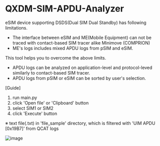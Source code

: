# QXDM-SIM-APDU-Analyzer

eSIM device supporting DSDS(Dual SIM Dual Standby) has following limitations.
 - The interface between eSIM and ME(Mobile Equipment) can not be traced with contact-based SIM tracer alike Minimove (COMPRION) 
 - ME's logs includes mixed APDU logs from pSIM and eSIM.

This tool helps you to overcome the above limits.
 - APDU logs can be analyzed on application-level and protocol-leved similarly to contact-based SIM tracer.
 - APDU logs from pSIM or eSIM can be sorted by user's selection.


[Guide]
1) run main.py
2) click 'Open file' or 'Clipboard' button
3) select SIM1 or SIM2
4) click 'Execute' button

※ text file(.txt) in 'file_sample' directory, which is filtered with 'UIM APDU [0x19B7]' from QCAT logs

![image](https://user-images.githubusercontent.com/98713651/177003835-d6555494-99e3-43ae-9711-b1d7e0b7bfac.png)
